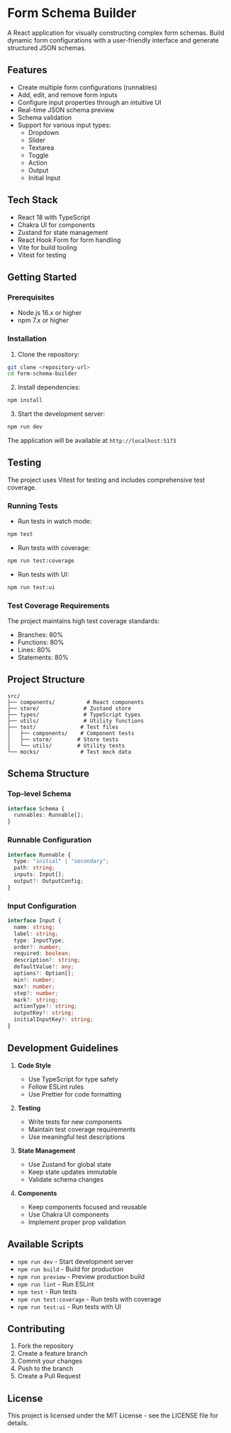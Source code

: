 # Form Schema Builder

A React application for visually constructing complex form schemas. Build dynamic form configurations with a user-friendly interface and generate structured JSON schemas.

## Features

- Create multiple form configurations (runnables)
- Add, edit, and remove form inputs
- Configure input properties through an intuitive UI
- Real-time JSON schema preview
- Schema validation
- Support for various input types:
  - Dropdown
  - Slider
  - Textarea
  - Toggle
  - Action
  - Output
  - Initial Input

## Tech Stack

- React 18 with TypeScript
- Chakra UI for components
- Zustand for state management
- React Hook Form for form handling
- Vite for build tooling
- Vitest for testing

## Getting Started

### Prerequisites

- Node.js 16.x or higher
- npm 7.x or higher

### Installation

1. Clone the repository:
```bash
git clone <repository-url>
cd form-schema-builder
```

2. Install dependencies:
```bash
npm install
```

3. Start the development server:
```bash
npm run dev
```

The application will be available at `http://localhost:5173`

## Testing

The project uses Vitest for testing and includes comprehensive test coverage.

### Running Tests

- Run tests in watch mode:
```bash
npm test
```

- Run tests with coverage:
```bash
npm run test:coverage
```

- Run tests with UI:
```bash
npm run test:ui
```

### Test Coverage Requirements

The project maintains high test coverage standards:
- Branches: 80%
- Functions: 80%
- Lines: 80%
- Statements: 80%

## Project Structure

```
src/
├── components/          # React components
├── store/              # Zustand store
├── types/              # TypeScript types
├── utils/              # Utility functions
├── test/              # Test files
│   ├── components/    # Component tests
│   ├── store/        # Store tests
│   └── utils/        # Utility tests
└── mocks/             # Test mock data
```

## Schema Structure

### Top-level Schema
```typescript
interface Schema {
  runnables: Runnable[];
}
```

### Runnable Configuration
```typescript
interface Runnable {
  type: "initial" | "secondary";
  path: string;
  inputs: Input[];
  output?: OutputConfig;
}
```

### Input Configuration
```typescript
interface Input {
  name: string;
  label: string;
  type: InputType;
  order?: number;
  required: boolean;
  description?: string;
  defaultValue?: any;
  options?: Option[];
  min?: number;
  max?: number;
  step?: number;
  mark?: string;
  actionType?: string;
  outputKey?: string;
  initialInputKey?: string;
}
```

## Development Guidelines

1. **Code Style**
   - Use TypeScript for type safety
   - Follow ESLint rules
   - Use Prettier for code formatting

2. **Testing**
   - Write tests for new components
   - Maintain test coverage requirements
   - Use meaningful test descriptions

3. **State Management**
   - Use Zustand for global state
   - Keep state updates immutable
   - Validate schema changes

4. **Components**
   - Keep components focused and reusable
   - Use Chakra UI components
   - Implement proper prop validation

## Available Scripts

- `npm run dev` - Start development server
- `npm run build` - Build for production
- `npm run preview` - Preview production build
- `npm run lint` - Run ESLint
- `npm test` - Run tests
- `npm run test:coverage` - Run tests with coverage
- `npm run test:ui` - Run tests with UI

## Contributing

1. Fork the repository
2. Create a feature branch
3. Commit your changes
4. Push to the branch
5. Create a Pull Request

## License

This project is licensed under the MIT License - see the LICENSE file for details.